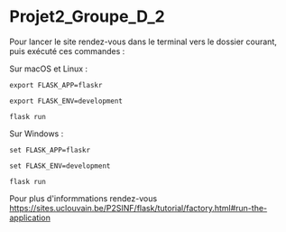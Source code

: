 # Projet2_Groupe_D_2

Pour lancer le site rendez-vous dans le terminal vers le dossier courant, puis exécuté ces commandes :

Sur macOS et Linux :

` export FLASK_APP=flaskr `

` export FLASK_ENV=development `

` flask run `

Sur Windows :

`set FLASK_APP=flaskr`

`set FLASK_ENV=development`

`flask run`


Pour plus d'informmations rendez-vous https://sites.uclouvain.be/P2SINF/flask/tutorial/factory.html#run-the-application 
